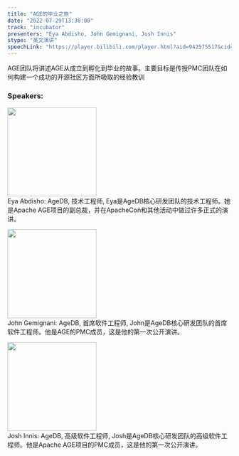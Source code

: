 ```yaml
---
title: "AGE的毕业之旅"
date: "2022-07-29T13:30:00"
track: "incubator"
presenters: "Eya Abdisho, John Gemignani, Josh Innis"
stype: "英文演讲"
speechLink: "https://player.bilibili.com/player.html?aid=942575517&cid=817760221&page=1"
---
```

AGE团队将讲述AGE从成立到孵化到毕业的故事。主要目标是传授PMC团队在如何构建一个成功的开源社区方面所吸取的经验教训
 ### Speakers: 
 <img src="images/speaker/1159.png" width="200" /><br>Eya Abdisho: AgeDB, 技术工程师, Eya是AgeDB核心研发团队的技术工程师。她是Apache AGE项目的副总裁，并在ApacheCon和其他活动中做过许多正式的演讲。

 <img src="images/speaker/1159_2.png" width="200" /><br>John Gemignani: AgeDB, 首席软件工程师, John是AgeDB核心研发团队的首席软件工程师。他是AGE的PMC成员，这是他的第一次公开演讲。

 <img src="images/speaker/1159_3.png" width="200" /><br>Josh Innis: AgeDB, 高级软件工程师, Josh是AgeDB核心研发团队的高级软件工程师。他是Apache AGE项目的PMC成员，这是他的第一次公开演讲。

 